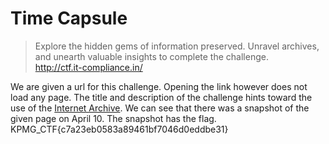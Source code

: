 # Time Capsule
> Explore the hidden gems of information preserved. Unravel archives, and unearth valuable insights to complete the challenge.  
http://ctf.it-compliance.in/  

We are given a url for this challenge. Opening the link however does not load any page. The title and description of the challenge hints toward the use of the [Internet Archive](https://archive.org/). We can see that there was a snapshot of the given page on April 10.
The snapshot has the flag.
KPMG_CTF{c7a23eb0583a89461bf7046d0eddbe31} 